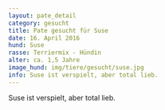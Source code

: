 ```yaml
---
layout: pate_detail
category: gesucht
title: Pate gesucht für Suse
date: 16. April 2016
hund: Suse
rasse: Terriermix - Hündin
alter: ca. 1,5 Jahre
image_hund: img/tiere/gesucht/suse.jpg
info: Suse ist verspielt, aber total lieb.
---
```


 Suse ist verspielt, aber total lieb.

